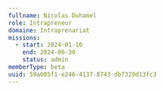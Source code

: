 ```yaml
---
fullname: Nicolas Duhamel
role: Intrapreneur
domaine: Intraprenariat
missions:
  - start: 2024-01-10
    end: 2024-06-30
    status: admin
memberType: beta
uuid: 59a605f1-e246-4137-8743-db7329d13fc3
---
```

